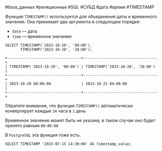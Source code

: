 #база_данных #реляционные #SQL #СУБД #дата #время #TIMESTAMP 

Функция `TIMESTAMP()` используется для объединения даты и временного значения. Она принимает два аргумента в следующем порядке:
- `date` — дата
- `time` — временное значение

```MySQL
SELECT TIMESTAMP('2023-10-20', '08:00'),
       TIMESTAMP('2023-10-20', '28:00');
```
```
+----------------------------------+----------------------------------+
| TIMESTAMP('2023-10-20', '08:00') | TIMESTAMP('2023-10-20', '28:00') |
+----------------------------------+----------------------------------+
| 2023-10-20 08:00:00              | 2023-10-21 04:00:00              |
+----------------------------------+----------------------------------+
```
Обратите внимание, что функция `TIMESTAMP()` автоматически конвертирует каждые `24` часа в `1` день

Временное значение может быть  не указана, в таком случае оно будет принято равным `00:00:00`

В `PostgreSQL` эта функция тоже есть:
```PostgreSQL
SELECT TIMESTAMP '2023-07-15 14:30:00' AS timestamp_value;
```